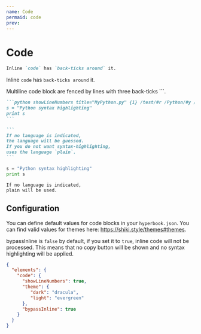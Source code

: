 ```yaml
---
name: Code
permaid: code
prev:
---
```


# Code

```md
Inline `code` has `back-ticks around` it.
```

Inline `code` has `back-ticks around` it.

Multiline code block are fenced by lines with three back-ticks ```.

````md
```python showLineNumbers title="MyPython.py" {1} /test/#r /Python/#y /syntax/#l /print/
s = "Python syntax highlighting"
print s
```

```
If no language is indicated,
the language will be guessed.
If you do not want syntax-highlighting,
uses the language `plain`.
```
````

```python showLineNumbers title="MyPython.py" {1} /test/#r /Python/#y /syntax/#l /print/
s = "Python syntax highlighting"
print s
```

```
If no language is indicated,
plain will be used.
```

## Configuration

You can define default values for code blocks in your `hyperbook.json`. You can find valid values for themes here: https://shiki.style/themes#themes.

bypassInline is `false` by default, if you set it to `true`, inline code will not be processed. This means that no copy button will be shown and no syntax highlighting will be applied.

```json
{
  "elements": {
    "code": {
      "showLineNumbers": true,
      "theme": {
         "dark": "dracula",
         "light": "evergreen"
      },
      "bypassInline": true
    }
  }
}
```

